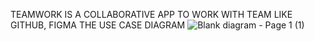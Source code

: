TEAMWORK 
IS A COLLABORATIVE APP TO WORK WITH TEAM LIKE GITHUB, FIGMA 
THE USE CASE DIAGRAM
![Blank diagram - Page 1 (1)](https://github.com/user-attachments/assets/e313d1a9-7b98-494c-bfd3-706cd69f63c7)
